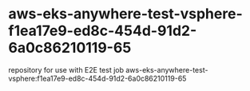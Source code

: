 # aws-eks-anywhere-test-vsphere-f1ea17e9-ed8c-454d-91d2-6a0c86210119-65
repository for use with E2E test job aws-eks-anywhere-test-vsphere:f1ea17e9-ed8c-454d-91d2-6a0c86210119-65
